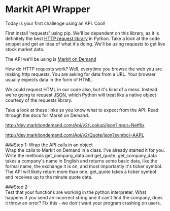 Markit API Wrapper
===============

Today is your first challenge using an API. Cool!

First install 'requests' using pip. We'll be dependent on this library, as it is definitely the best [HTTP request library](http://docs.python-requests.org/en/latest/) in Python. Take a look at the code snippet and get an idea of what it's doing. We'll be using requests to get live stock market data.

The API we'll be using is [Markit on Demand](http://dev.markitondemand.com/)

How do HTTP requests work? Well, everytime you browse the web you are making http requests. You are asking for data from a URL. Your browser usually expects data in the form of HTML.

We could request HTML in our code also, but it's kind of a mess. Instead we're going to request [JSON](http://en.wikipedia.org/wiki/JSON), which Python will treat like a native object courtesy of the requests library. 

Take a look at these links so you know what to expect from the API. Read through the docs for Markit on Demand.

http://dev.markitondemand.com/Api/v2/Lookup/json?input=Netflix

http://dev.markitondemand.com/Api/v2/Quote/json?symbol=AAPL

###Step 1: Wrap the API calls in an object  
Wrap the calls to Markit on Demand in a class. I've already started it for you. Write the methods get_company_data and get_quote. get_company_data takes a company's name in English and returns some basic data, like the formal name, the exchange it is on, and most importantly it's ticker symbol. The API will likely return more than one. get_quote takes a ticker symbol and receives up to the minute quote data.

###Step 2:  
Test that your functions are working in the python interpreter. What happens if you send an incorrect string and it can't find the company, does it throw an error? Fix this - we don't want your program crashing on users.